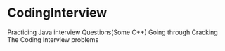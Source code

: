 # CodingInterview
Practicing Java interview Questions(Some C++)
Going through Cracking The Coding Interview problems
